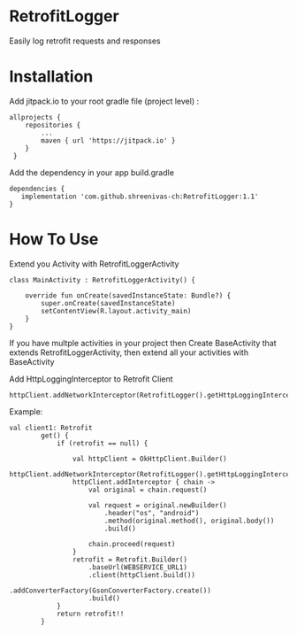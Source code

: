 # RetrofitLogger
Easily log retrofit requests and responses

# Installation
Add jitpack.io to your root gradle file (project level) :

    allprojects {
        repositories {
            ...
            maven { url 'https://jitpack.io' }
        }
     }

Add the dependency in your app build.gradle

    dependencies {
       implementation 'com.github.shreenivas-ch:RetrofitLogger:1.1'
    }

# How To Use

Extend you Activity with RetrofitLoggerActivity

    class MainActivity : RetrofitLoggerActivity() {

        override fun onCreate(savedInstanceState: Bundle?) {
            super.onCreate(savedInstanceState)
            setContentView(R.layout.activity_main)
        }
    }
    
If you have multple activities in your project then Create BaseActivity that extends RetrofitLoggerActivity, then extend all your activities with BaseActivity
    
 Add HttpLoggingInterceptor to Retrofit Client
 
    httpClient.addNetworkInterceptor(RetrofitLogger().getHttpLoggingInterceptor())
 
 Example: 
 
    val client1: Retrofit
            get() {
                if (retrofit == null) {

                    val httpClient = OkHttpClient.Builder()
                    httpClient.addNetworkInterceptor(RetrofitLogger().getHttpLoggingInterceptor())
                    httpClient.addInterceptor { chain ->
                        val original = chain.request()

                        val request = original.newBuilder()
                            .header("os", "android")
                            .method(original.method(), original.body())
                            .build()

                        chain.proceed(request)
                    }
                    retrofit = Retrofit.Builder()
                        .baseUrl(WEBSERVICE_URL1)
                        .client(httpClient.build())
                        .addConverterFactory(GsonConverterFactory.create())
                        .build()
                }
                return retrofit!!
            }
            
